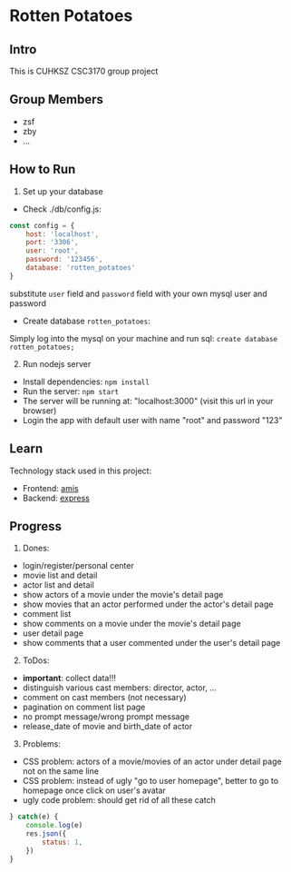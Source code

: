 # Rotten Potatoes

## Intro

This is CUHKSZ CSC3170 group project

## Group Members

* zsf
* zby
* ...

## How to Run
1. Set up your database

* Check ./db/config.js:

```js
const config = {
    host: 'localhost',
    port: '3306',
    user: 'root',
    password: '123456',
    database: 'rotten_potatoes'
}
```

substitute `user` field and `password` field with your own mysql user and password
* Create database `rotten_potatoes`:

Simply log into the mysql on your machine and run sql: `create database rotten_potatoes;`

2. Run nodejs server

* Install dependencies: `npm install`
* Run the server: `npm start`
* The server will be running at: "localhost:3000" (visit this url in your browser)
* Login the app with default user with name "root" and password "123"

## Learn
Technology stack used in this project:
* Frontend: [amis](https://aisuda.bce.baidu.com/amis/zh-CN/docs/index)
* Backend: [express](https://expressjs.com)

## Progress
1. Dones:
* login/register/personal center
* movie list and detail
* actor list and detail
* show actors of a movie under the movie's detail page
* show movies that an actor performed under the actor's detail page
* comment list
* show comments on a movie under the movie's detail page
* user detail page
* show comments that a user commented under the user's detail page

2. ToDos: 
* **important**: collect data!!!
* distinguish various cast members: director, actor, ...
* comment on cast members (not necessary)
* pagination on comment list page
* no prompt message/wrong prompt message
* release_date of movie and birth_date of actor

3. Problems:
* CSS problem: actors of a movie/movies of an actor under detail page not on the same line
* CSS problem: instead of ugly "go to user homepage", better to go to homepage once click on user's avatar
* ugly code problem: should get rid of all these catch
```js
} catch(e) {
    console.log(e)
    res.json({
        status: 1,
    })
}
```

